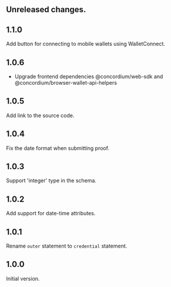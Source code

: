 ## Unreleased changes.

## 1.1.0

Add button for connecting to mobile wallets using WalletConnect.

## 1.0.6

-   Upgrade frontend dependencies @concordium/web-sdk and @concordium/browser-wallet-api-helpers

## 1.0.5

Add link to the source code.

## 1.0.4

Fix the date format when submitting proof.

## 1.0.3

Support 'integer' type in the schema.

## 1.0.2

Add support for date-time attributes.

## 1.0.1

Rename `outer` statement to `credential` statement.

## 1.0.0

Initial version.
